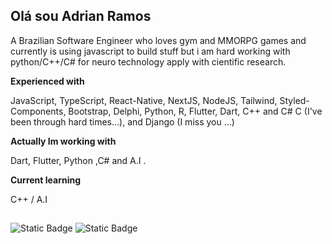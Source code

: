 ## Olá sou Adrian Ramos
A Brazilian Software Engineer who loves gym and MMORPG games and currently is using javascript to build stuff but i am hard working with python/C++/C# for neuro technology apply with cientific research.

**Experienced with**

JavaScript, TypeScript, React-Native, NextJS, NodeJS, Tailwind, Styled-Components, Bootstrap, Delphi, Python, R, Flutter, Dart, C++ and C# C (I've been through hard times...), and Django (I miss you ...)

**Actually Im working with**

Dart, Flutter, Python ,C# and A.I .

**Current learning**

C++ / A.I

##
![Static Badge](https://img.shields.io/badge/Profile_Views-756-blue)
![Static Badge](https://img.shields.io/badge/Commit%20Recent-68-green)
